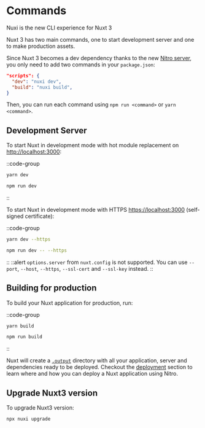 # Commands

Nuxi is the new CLI experience for Nuxt 3

Nuxt 3 has two main commands, one to start development server and one to make production assets.

Since Nuxt 3 becomes a dev dependency thanks to the new [Nitro server](/concepts/server-engine), you only need to add two commands in your `package.json`:

```json [package.json]
"scripts": {
  "dev": "nuxi dev",
  "build": "nuxi build",
}
```

Then, you can run each command using `npm run <command>` or `yarn <command>`.

## Development Server

To start Nuxt in development mode with hot module replacement on <http://localhost:3000>:

::code-group

```bash [Yarn]
yarn dev
```

```bash [NPM]
npm run dev
```

::

To start Nuxt in development mode with HTTPS <https://localhost:3000> (self-signed certificate):

::code-group

```bash [Yarn]
yarn dev --https
```

```bash [NPM]
npm run dev -- --https
```

::
::alert
`options.server` from `nuxt.config` is not supported. You can use `--port`, `--host`, `--https`, `--ssl-cert` and `--ssl-key` instead.
::

## Building for production

To build your Nuxt application for production, run:

::code-group

```bash [Yarn]
yarn build
```

```bash [NPM]
npm run build
```

::

Nuxt will create a [`.output`](/docs/directory-structure/output) directory with all your application, server and dependencies ready to be deployed. Checkout the [deployment](/docs/deployment) section to learn where and how you can deploy a Nuxt application using Nitro.

## Upgrade Nuxt3 version

To upgrade Nuxt3 version:

```bash
npx nuxi upgrade
```
